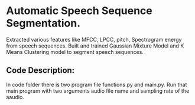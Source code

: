 # Automatic Speech Sequence Segmentation.
Extracted various features like MFCC, LPCC, pitch, Spectrogram energy from speech sequences.
Built and trained Gaussian Mixture Model and K Means Clustering model to segment speech sequences.

## Code Description:
In code folder there is two program file functions.py and main.py.
Run that main program with two arguments audio file name and sampling rate of the aaudio.

